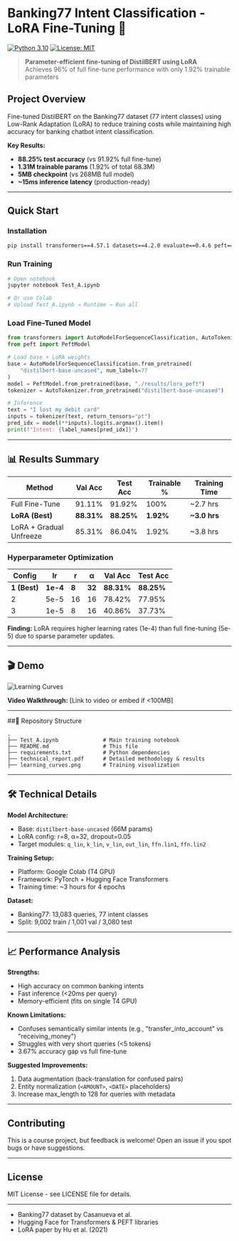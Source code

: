 # Banking77 Intent Classification - LoRA Fine-Tuning 🏦

[![Python 3.10](https://img.shields.io/badge/python-3.10-blue.svg)](https://www.python.org/downloads/)
[![License: MIT](https://img.shields.io/badge/License-MIT-yellow.svg)](https://opensource.org/licenses/MIT)

> **Parameter-efficient fine-tuning of DistilBERT using LoRA**  
> Achieves 96% of full fine-tune performance with only 1.92% trainable parameters

##  Project Overview

Fine-tuned DistilBERT on the Banking77 dataset (77 intent classes) using Low-Rank Adaptation (LoRA) to reduce training costs while maintaining high accuracy for banking chatbot intent classification.

**Key Results:**
- **88.25% test accuracy** (vs 91.92% full fine-tune)
- **1.31M trainable params** (1.92% of total 68.3M)
- **5MB checkpoint** (vs 268MB full model)
- **~15ms inference latency** (production-ready)

---

##  Quick Start

### Installation
```bash
pip install transformers==4.57.1 datasets==4.2.0 evaluate==0.4.6 peft==0.17.1 accelerate==1.11.0
```

### Run Training
```bash
# Open notebook
jupyter notebook Test_A.ipynb

# Or use Colab
# Upload Test_A.ipynb → Runtime → Run all
```

### Load Fine-Tuned Model
```python
from transformers import AutoModelForSequenceClassification, AutoTokenizer
from peft import PeftModel

# Load base + LoRA weights
base = AutoModelForSequenceClassification.from_pretrained(
    "distilbert-base-uncased", num_labels=77
)
model = PeftModel.from_pretrained(base, "./results/lora_peft")
tokenizer = AutoTokenizer.from_pretrained("distilbert-base-uncased")

# Inference
text = "I lost my debit card"
inputs = tokenizer(text, return_tensors="pt")
pred_idx = model(**inputs).logits.argmax().item()
print(f"Intent: {label_names[pred_idx]}")
```

---

## 📊 Results Summary

| Method | Val Acc | Test Acc | Trainable % | Training Time |
|--------|---------|----------|-------------|---------------|
| Full Fine-Tune | 91.11% | 91.92% | 100% | ~2.7 hrs |
| **LoRA (Best)** | **88.31%** | **88.25%** | **1.92%** | **~3.0 hrs** |
| LoRA + Gradual Unfreeze | 85.31% | 86.04% | 1.92% | ~3.8 hrs |

### Hyperparameter Optimization

| Config | lr | r | α | Val Acc | Test Acc |
|--------|-----|---|---|---------|----------|
| **1 (Best)** | **1e-4** | **8** | **32** | **88.31%** | **88.25%** |
| 2 | 5e-5 | 16 | 16 | 78.42% | 77.95% |
| 3 | 1e-5 | 8 | 16 | 40.86% | 37.73% |

**Finding:** LoRA requires higher learning rates (1e-4) than full fine-tuning (5e-5) due to sparse parameter updates.

---

## 🎬 Demo

![Learning Curves](learning_curves.png)

**Video Walkthrough:** [Link to video or embed if <100MB]

---

##📁 Repository Structure
```
.
├── Test_A.ipynb              # Main training notebook
├── README.md                 # This file
├── requirements.txt          # Python dependencies
├── technical_report.pdf      # Detailed methodology & results
├── learning_curves.png       # Training visualization

```

---

## 🛠️ Technical Details

**Model Architecture:**
- Base: `distilbert-base-uncased` (66M params)
- LoRA config: r=8, α=32, dropout=0.05
- Target modules: `q_lin`, `k_lin`, `v_lin`, `out_lin`, `ffn.lin1`, `ffn.lin2`

**Training Setup:**
- Platform: Google Colab (T4 GPU)
- Framework: PyTorch + Hugging Face Transformers
- Training time: ~3 hours for 4 epochs

**Dataset:**
- Banking77: 13,083 queries, 77 intent classes
- Split: 9,002 train / 1,001 val / 3,080 test

---

## 📈 Performance Analysis

**Strengths:**
-  High accuracy on common banking intents
-  Fast inference (<20ms per query)
-  Memory-efficient (fits on single T4 GPU)

**Known Limitations:**
- Confuses semantically similar intents (e.g., "transfer_into_account" vs "receiving_money")
- Struggles with very short queries (<5 tokens)
- 3.67% accuracy gap vs full fine-tune

**Suggested Improvements:**
1. Data augmentation (back-translation for confused pairs)
2. Entity normalization (`<AMOUNT>`, `<DATE>` placeholders)
3. Increase max_length to 128 for queries with metadata

---

##  Contributing

This is a course project, but feedback is welcome! Open an issue if you spot bugs or have suggestions.

---

##  License

MIT License - see LICENSE file for details.

---


- Banking77 dataset by Casanueva et al.
- Hugging Face for Transformers & PEFT libraries
- LoRA paper by Hu et al. (2021)
